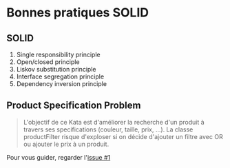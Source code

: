 # Bonnes pratiques SOLID

## SOLID

1. Single responsibility principle
2. Open/closed principle
3. Liskov substitution principle
4. Interface segregation principle
5. Dependency inversion principle

## Product Specification Problem

> L'objectif de ce Kata est d'améliorer la recherche d'un produit à travers ses specifications (couleur, taille, prix, ...).
> La classe productFilter risque d'exploser si on décide d'ajouter un filtre avec OR ou ajouter le prix à un produit.

Pour vous guider, regarder l'[issue #1](https://github.com/Kata-craftmanship/Product-Specifications/issues/1)
